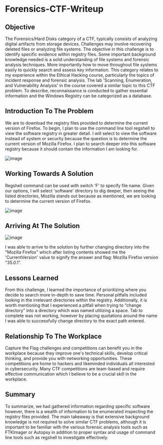 # Forensics-CTF-Writeup

## Objective

The Forensics/Hard Disks category of a CTF, typically consists of analyzing digital artifacts from storage devices. Challenges may involve recovering deleted files or analyzing file systems. The objective in this challenge is to identify specific evidence within registry files. Some important background knowledge needed is a solid understanding of file systems and forensic analysis techniques. More importantly how to move throughout file systems easily to quickly search and assess key information. This category relates to my experience within the Ethical Hacking course, particularly the topics of incident response and forensic analysis. The lab 'Scanning, Enumeration, and Vulnerability Analysis' in the course covered a similar topic to this CTF problem. To describe, reconnaissance is conducted to gather essential information and the Windows Registry can be categorized as a database.

## Introduction To The Problem

We are to download the registry files provided to determine the current version of Firefox. To begin, I plan to use the command line tool regshell to view the software registry in greater detail. I will select to view the software instead of system or security because the question is to determine the current version of Mozilla Firefox. I plan to search deeper into this software registry because it should contain the information I am looking for.

![image](https://github.com/user-attachments/assets/9e0dcbd0-8749-494d-8cd9-8c7d578af391)

## Working Towards A Solution

Regshell command can be used with switch 'F' to specify file name. Given our options, I will select 'software' directory to dig deeper, then seeing the listed directories, Mozilla stands out because as mentioned, we are looking to determine the current version of Firefox. 

![image](https://github.com/user-attachments/assets/9a01bbaf-555c-4a52-8a39-827ce7f37ac6) 

## Arriving At The Solution

![image](https://github.com/user-attachments/assets/695c19af-1b39-46ed-968d-5e5fde64a4e8)

I was able to arrive to the solution by further changing directory into the "Mozilla Firefox" which after listing contents showed me the 'CurrentVersion' value to signify the answer and flag: Mozilla Firefox version "35.0.1".

## Lessons Learned 

From this challenge, I learned the importance of prioritizing where you decide to search more in-depth to save time. Personal pitfalls included looking in the irrelevant directories within the registry. Additionally, it is worth mentioning that I experienced a pitfall when trying to “change directory” into a directory which was named utilizing a space. Tab to complete was not working, however by placing quotations around the name I was able to successfully change directory to the exact path entered. 

## Relationship To The Workplace

Capture the Flag challenges and competitions can benefit you in the workplace because they improve one's technical skills, develop critical thinking, and provide you with networking opportunities. These competitions are home to hackers and likeminded individuals all interested in cybersecurity. Many CTF competitions are team-based and require effective communication which I believe to be a crucial skill in the workplace.

## Summary

To summarize, we had gathered information regarding specific software however, there is a wealth of information to be enumerated inspecting the registry files provided. The main takeaway is that extensive background knowledge is not required to solve similar CTF problems, although it is important to be familiar with the various forensic analysis tools such as FTKImager or Autopsy in addition to proper syntax and usage of command line tools such as regshell to investigate effectively.


